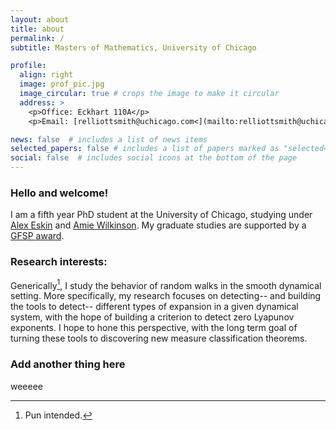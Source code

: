 ```yaml
---
layout: about
title: about
permalink: /
subtitle: Masters of Mathematics, University of Chicago

profile:
  align: right
  image: prof_pic.jpg
  image_circular: true # crops the image to make it circular
  address: >
    <p>Office: Eckhart 110A</p>
    <p>Email: [relliottsmith@uchicago.com<](mailto:relliottsmith@uchicago.edu)</p>

news: false  # includes a list of news items
selected_papers: false # includes a list of papers marked as "selected={true}"
social: false  # includes social icons at the bottom of the page
---
```


### Hello and welcome! 
I am a fifth year PhD student at the University of Chicago, studying under [Alex Eskin](http://www.math.uchicago.edu/~eskin/) and [Amie Wilkinson](https://math.uchicago.edu/~wilkinso/). My graduate studies are supported by a [GFSP award](https://stemfellowships.org).

### Research interests: 
Generically[^1], I study the behavior of random walks in the smooth dynamical setting. More specifically, my research focuses on detecting-- and building the tools to detect-- different types of expansion in a given dynamical system, with the hope of building a criterion to detect zero Lyapunov exponents. I hope to hone this perspective, with the long term goal of turning these tools to discovering new measure classification theorems. 

### Add another thing here
weeeee



[^1]: Pun intended.

